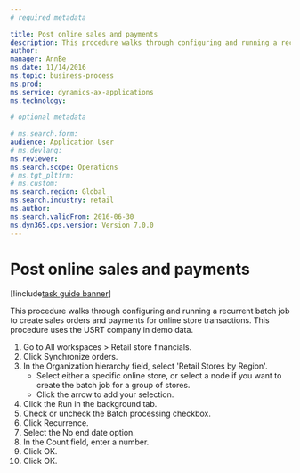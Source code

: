 ```yaml
--- 
# required metadata 
 
title: Post online sales and payments
description: This procedure walks through configuring and running a recurrent batch job to create sales orders and payments for online store transactions. 
author: 
manager: AnnBe 
ms.date: 11/14/2016
ms.topic: business-process 
ms.prod:  
ms.service: dynamics-ax-applications 
ms.technology:  
 
# optional metadata 
 
# ms.search.form:   
audience: Application User 
# ms.devlang:  
ms.reviewer: 
ms.search.scope: Operations 
# ms.tgt_pltfrm:  
# ms.custom:  
ms.search.region: Global
ms.search.industry: retail
ms.author: 
ms.search.validFrom: 2016-06-30 
ms.dyn365.ops.version: Version 7.0.0 
---
```

# Post online sales and payments

[!include[task guide banner](../includes/task-guide-banner.md)]

This procedure walks through configuring and running a recurrent batch job to create sales orders and payments for online store transactions. This procedure uses the USRT company in demo data.

1. Go to All workspaces > Retail store financials.
2. Click Synchronize orders.
3. In the Organization hierarchy field, select 'Retail Stores by Region'.
    * Select either a specific online store, or select a node if you want to create the batch job for a group of stores.  
    * Click the arrow to add your selection.  
4. Click the Run in the background tab.
5. Check or uncheck the Batch processing checkbox.
6. Click Recurrence.
7. Select the No end date option.
8. In the Count field, enter a number.
9. Click OK.
10. Click OK.

